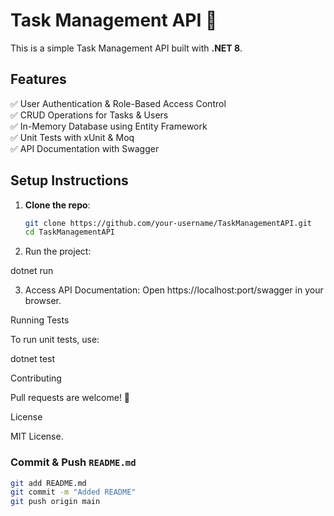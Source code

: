 ﻿# Task Management API 🚀

This is a simple Task Management API built with **.NET 8**.

## Features
✅ User Authentication & Role-Based Access Control  
✅ CRUD Operations for Tasks & Users  
✅ In-Memory Database using Entity Framework  
✅ Unit Tests with xUnit & Moq  
✅ API Documentation with Swagger  

## Setup Instructions
1. **Clone the repo**:  
   ```sh
   git clone https://github.com/your-username/TaskManagementAPI.git
   cd TaskManagementAPI

2. Run the project:

dotnet run


3. Access API Documentation:
Open https://localhost:port/swagger in your browser.



Running Tests

To run unit tests, use:

dotnet test

Contributing

Pull requests are welcome! 🎉

License

MIT License.

### **Commit & Push `README.md`**
```sh
git add README.md
git commit -m "Added README"
git push origin main
